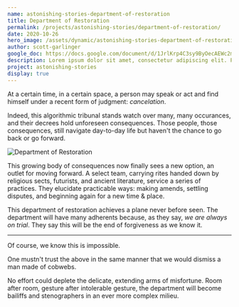 ```yaml
---
name: astonishing-stories-department-of-restoration
title: Department of Restoration
permalink: /projects/astonishing-stories/department-of-restoration/
date: 2020-10-26
hero_image: /assets/dynamic/astonishing-stories-department-of-restoration.jpg
author: scott-garlinger
google_doc: https://docs.google.com/document/d/1JrlKrp4C3sy9ByOecAEWc2mxnoodvM5PWVAqpGVFhVY/edit
description: Lorem ipsum dolor sit amet, consectetur adipiscing elit. Praesent id gravida metus.
project: astonishing-stories
display: true
---
```

At a certain time, in a certain space, a person may speak or act and find himself under a recent form of judgment: _cancelation_.

Indeed, this algorithmic  tribunal stands watch over many, many occurances, and their decrees hold unforeseen consequences. Those people, those consequences, still navigate day-to-day life but haven't the chance to go back or go forward.

<img
  src="{{ page.hero_image }}"
  alt="Department of Restoration"
  class="fn mw-100 fr-m ml4-m mr2-m mt1-m mb2-m mw5-m fr-l ml4-l mr1-l mt2-l mb2-l mw6-l" />

This growing body of consequences now finally sees a new option, an outlet for moving forward. A select team, carrying rites handed down by religious sects, futurists, and ancient literature, service a series of practices. They elucidate practicable ways: making amends, settling disputes, and beginning again for a new time & place.

This department of restoration achieves a plane never before seen. The department will have many adherents because, as they say, _we are always on trial_. They say this will be the end of forgiveness as we know it.

* * *

Of course, we know this is impossible.

One mustn't trust the above in the same manner that we would dismiss a man made of cobwebs.

No effort could deplete the delicate, extending arms of misfortune. Room after room, gesture after intolerable gesture, the department will become bailiffs and stenographers in an ever more complex milieu.

